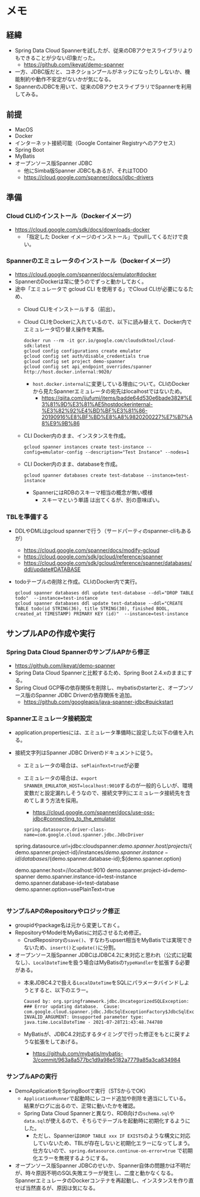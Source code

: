 # メモ
## 経緯
- Spring Data Cloud Spannerを試したが、従来のDBアクセスライブラリよりもできることが少ない印象だった。
  - https://github.com/ikeyat/demo-spanner
- 一方、JDBC版だと、コネクションプールがネックになったりしないか、機能制約や動作不安定がないかが気になる。
- SpannerのJDBCを用いて、従来のDBアクセスライブラリでSpannerを利用してみる。

## 前提
- MacOS
- Docker
- インターネット接続可能（Google Container Registryへのアクセス）
- Spring Boot
- MyBatis
- オープンソース版Spanner JDBC
  - 他にSimba版Spanner JDBCもあるが、それはTODO
  - https://cloud.google.com/spanner/docs/jdbc-drivers

## 準備
### Cloud CLIのインストール（Dockerイメージ）
- https://cloud.google.com/sdk/docs/downloads-docker
  - 「指定した Docker イメージのインストール」でpullしてくるだけで良い。
  
### Spannerのエミュレータのインストール（Dockerイメージ）
- https://cloud.google.com/spanner/docs/emulator#docker
- SpannerのDockerは常に使うのでずっと動かしておく。
- 途中「エミュレータで gcloud CLI を使用する」でCloud CLIが必要になるため、
  - Cloud CLIをインストールする（前出）。
  - Cloud CLIをDockerに入れているので、以下に読み替えて、Docker内でエミュレータ切り替え操作を実施。
 
     ```
     docker run --rm -it gcr.io/google.com/cloudsdktool/cloud-sdk:latest
     gcloud config configurations create emulator
     gcloud config set auth/disable_credentials true
     gcloud config set project demo-spanner
     gcloud config set api_endpoint_overrides/spanner http://host.docker.internal:9020/
     ```

    - `host.docker.internal`に変更している理由について。CLIのDockerから見たSpannerエミュレータの宛先はlocalhostではないため。
      - https://qiita.com/ijufumi/items/badde64d530e6bade382#%E3%81%9D%E3%81%AE5hostdockerinternal-%E3%82%92%E4%BD%BF%E3%81%86-20190916%E8%BF%BD%E8%A8%9820200227%E7%B7%A8%E9%9B%86
  - CLI Docker内のまま、インスタンスを作成。

     ```
     gcloud spanner instances create test-instance --config=emulator-config --description="Test Instance" --nodes=1
     ```
  - CLI Docker内のまま、databaseを作成。

     ```
     gcloud spanner databases create test-database --instance=test-instance
     ```
   	 - SpannerにはRDBのスキーマ相当の概念が無い模様
   	     - スキーマという単語 は出てくるが、別の意味ぽい。 

### TBLを準備する
- DDLやDMLはgcloud spannerで行う（サードパーティのspanner-cliもあるが）
  - https://cloud.google.com/spanner/docs/modify-gcloud
  - https://cloud.google.com/sdk/gcloud/reference/spanner
  - https://cloud.google.com/sdk/gcloud/reference/spanner/databases/ddl/update#DATABASE
- todoテーブルの削除と作成。CLIのDocker内で実行。

  ```
  gcloud spanner databases ddl update test-database --ddl="DROP TABLE todo"  --instance=test-instance
  gcloud spanner databases ddl update test-database --ddl="CREATE TABLE todo(id STRING(36), title STRING(30), finished BOOL, created_at TIMESTAMP) PRIMARY KEY (id)"  --instance=test-instance 
  ```

## サンプルAPの作成や実行
###  Spring Data Cloud SpannerのサンプルAPから修正
- https://github.com/ikeyat/demo-spanner
- Spring Data Cloud Spannerと比較するため、Spring Boot 2.4.xのままにする。
- Spring Cloud GCP等の依存関係を削除し、mybatisのstarterと、オープンソース版のSpanner JDBC Driverの依存関係を追加。
  - https://github.com/googleapis/java-spanner-jdbc#quickstart

### Spannerエミュレータ接続設定
- application.propertiesには、エミュレータ準備時に設定した以下の値を入れる。
- 接続文字列はSpanner JDBC Driverのドキュメントに従う。
  - エミュレータの場合は、`sePlainText=true`が必要
  - エミュレータの場合は、`export SPANNER_EMULATOR_HOST=localhost:9010`するのが一般的らしいが、環境変数だと設定漏れしそうなので、接続文字列にエミュレータ接続先を含めてしまう方法を採用。
     - https://cloud.google.com/spanner/docs/use-oss-jdbc#connecting_to_the_emulator

     ```
     spring.datasource.driver-class-name=com.google.cloud.spanner.jdbc.JdbcDriver
  spring.datasource.url=jdbc:cloudspanner:${demo.spanner.host}/projects/${demo.spanner.project-id}/instances/${demo.spanner.instance-id}/databases/${demo.spanner.database-id};${demo.spanner.option}

     demo.spanner.host=//localhost:9010
     demo.spanner.project-id=demo-spanner
     demo.spanner.instance-id=test-instance
     demo.spanner.database-id=test-database
     demo.spanner.option=usePlainText=true
     ```

### サンプルAPのRepositoryやロジック修正
- groupidやpackage名は元から変更しておく。
- RepositoryやModelをMyBatisに対応させるため修正。
  - CrudReposiroryの`save()`、すなわちupsert相当をMyBatisでは実現できないため、`insert()`と`update()`に分割。
- オープンソース版Spanner JDBCはJDBC4.2に未対応と思われ（公式に記載なし）、`LocalDateTime`を扱う場合はMyBatisの`TypeHandler`を拡張する必要がある。
  - 本来JDBC4.2で扱える`LocalDateTime`をSQLにパラメータバインドしようとすると、以下のエラー。

     ```
     Caused by: org.springframework.jdbc.UncategorizedSQLException: 
     ### Error updating database.  Cause: com.google.cloud.spanner.jdbc.JdbcSqlExceptionFactory$JdbcSqlExceptionImpl: INVALID_ARGUMENT: Unsupported parameter type: java.time.LocalDateTime - 2021-07-28T21:43:48.744780
     ```
  - MyBatisが、JDBC4.2対応するタイミングで行った修正をもとに戻すような拡張をしてあげる。
     - https://github.com/mybatis/mybatis-3/commit/963a8a577bc1d9a98e5182a7779a85a3ca834984

### サンプルAPの実行
- DemoApplicationをSpringBootで実行（STSからでOK）
  - `ApplicationRunner`で起動時にレコード追加や削除を適当にしている。結果がログに出るので、正常に動いたかを確認。
  - Spring Data Cloud Spannerと異なり、RDB向けの`schema.sql`や`data.sql`が使えるので、そちらでテーブルを起動時に初期化するようにした。 
     - ただし、Spannerは`DROP TABLE xxx IF EXISTS`のような構文に対応していないため、TBLが存在しないと初期化エラーになってしまう。仕方ないので、`spring.datasource.continue-on-error=true` で初期化エラーを無視するようにする。
- オープンソース版Spanner JDBCのせいか、Spanner自体の問題かは不明だが、時々原因不明のSQL失敗エラーが発生し、二度と動かなくなる。SpannerエミュレータのDockerコンテナを再起動し、インスタンスを作り直せば当然直るが、原因は気になる。


